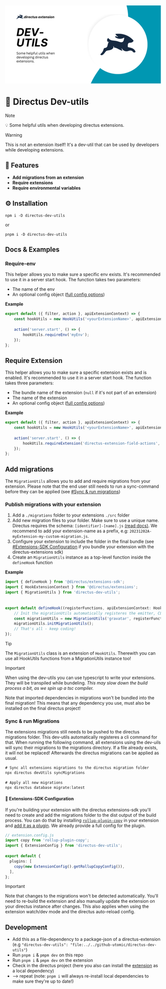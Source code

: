 ![](./docs/Directus-Dev-Utils.png)

# 🐰 Directus Dev-utils

> [!NOTE]
> 💡 Some helpful utils when developing directus extensions.

> [!WARNING]
> This is not an extension itself! It's a dev-util that can be used by developers while developing extensions.

## 🎉 Features
- **Add migrations from an extension**
- **Require extensions**
- **Require environmental variables**


## ⚙️ Installation
```
npm i -D directus-dev-utils
```

or

```
pnpm i -D directus-dev-utils
```



## Docs & Examples
### Require-env
This helper allows you to make sure a specific env exists. It's recommended to use it in a server start hook. 
The function takes two parameters:
- The name of the env
- An optional config object ([full config options](https://github.com/utomic-media/directus-dev-utils/blob/main/src/classes/HookUtils.ts#L38))

**Example**
```ts
export default ({ filter, action }, apiExtensionContext) => {
	const hookUtils = new HookUtils('<yourExtensionName>', apiExtensionContext);
	
	action('server.start', () => {
		hookUtils.requireEnv('myEnv');
	});
};
```

## Require Extension
This helper allows you to make sure a specific extension exists and is enabled. It's recommended to use it in a server start hook.
The function takes three parameters:
- The bundle name of the extension (`null` if it's not part of an extension)
- The name of the extension
- An optional config object ([full config options](https://github.com/utomic-media/directus-dev-utils/blob/main/src/classes/HookUtils.ts#L62))


**Example**
```ts
export default ({ filter, action }, apiExtensionContext) => {
	const hookUtils = new HookUtils('<yourExtensionName>', apiExtensionContext);
	
	action('server.start', () => {
		hookUtils.requireExtension('directus-extension-field-actions', 'display'); // NOTE: you can add optional options
	});
};
```


## Add migrations
The `MigrationUtils` allows you to add and require migrations from your extension. Please note that the end user still needs to run a sync-command before they can be applied (see [#Sync & run migrations](#sync-&-run-migrations))

### Publish migrations with your extension
1. Add a `./migrations` folder to your extensions `./src` folder
2. Add new migration files to your folder. Make sure to use a unique name. Directus requires the schema: `[identifier]-[name].js` [(read docs)](https://docs.directus.io/extensions/migrations.html#file-name). We recommend to add your extension-name as a prefix, e.g: `20231202A-myExtension-my-custom-migration.js`.
3. Configure your extension to include the folder in the final bundle (see [#Extensions-SDK Configuration](#-extensions-sdk-configuration) if you bundle your extension with the directus-extensions sdk)
4. Create an `MigrationUtils` instance as a top-level function inside the `defineHook` function

**Example**
````ts
import { defineHook } from '@directus/extensions-sdk';
import { HookExtensionContext } from '@directus/extensions';
import { MigrationUtils } from 'directus-dev-utils';


export default defineHook((registerFunctions, apiExtensionContext: HookExtensionContext) => {
	// Init the migrationUtils automatically registeres the emitter, CLI-Command, and Migration check on server startup
	const migrationUtils = new MigrationUtils('gravatar', registerFunctions, apiExtensionContext);
	migrationUtils.initMigrationUtils();
	// That's all - keep coding!
});
````

> [!TIP]
> The `MigrationUtils` class is an extension of `HookUtils`. Therewith you can use all HookUtils functions from a MigrationUtils instance too!

> [!Important]
> When using the dev-utils you can use typescript to write your extensions. They will be transpiled while bundeling. 
> *This may slow down the build process a bit, as we spin up a tsc compiler.*
> 
> Note that imported dependencies in migrations won't be bundled into the final migration! 
> This means that any dependency you use, must also be installed on the final directus project!
>


### Sync & run Migrations
The extensions migrations still needs to be pushed to the directus migrations folder. This dev-utils automatically registeres a cli command for that. When running the following command, all extensions using the dev-uils will sync their migrations to the migrations directory. If a file already exists, it will not be replaced! Afterwards the directus migrations can be applied as usual.

```shell
# Sync all extensions migrations to the directus migration folder
npx directus devUtils syncMigrations

# Apply all new migrations
npx directus database migrate:latest

```



#### 🔧 Extensions-SDK Configuration
If you're building your extension with the directus extensions-sdk  you'll need to create and add the migrations folder to the dist output of the build process. You can do that by installing [`rollup-plugin-copy`](https://www.npmjs.com/package/rollup-plugin-copy) in your extension and [add it as a plugin](https://docs.directus.io/extensions/creating-extensions.html#configuring-the-cli). We already provide a full config for the plugin.

````ts
// extension.config.js
import copy from 'rollup-plugin-copy';
import { ExtensionConfig } from 'directus-dev-utils';

export default {
  plugins: [
    copy(new ExtensionConfig().getRollupCopyConfig()),
  ],
};
````

> [!IMPORTANT]  
> Note that changes to the migrations won't be detected automatically. You'll need to re-build the extension and also manually update the extension on your directus instance after changes. This also applies when using the extension watch/dev mode and the directus auto-reload config.




## Development
- Add this as a file-dependency to a package-json of a directus-extension (e.g `"directus-dev-utils": "file:../../github-utomic/directus-dev-utils"`)
- Run `pnpm i` & `pmpm dev`  on this repo
- Run `pnpm i` & `pmpm dev` on the extension
- Check in the directus project (here you also can install the <u>extension</u> as a local dependency)
- --> repeat (note: `pnpm i` will always re-install local dependencies to make sure they're up to date!)